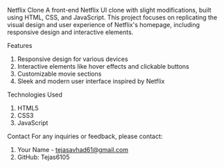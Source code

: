 Netflix Clone
A front-end Netflix UI clone with slight modifications, built using HTML, CSS, and JavaScript. This project focuses on replicating the visual design and user experience of Netflix's homepage, including responsive design and interactive elements.

Features
  1) Responsive design for various devices
  2) Interactive elements like hover effects and clickable buttons
  3) Customizable movie sections
  4) Sleek and modern user interface inspired by Netflix
  
Technologies Used
  1) HTML5
  2) CSS3
  3) JavaScript

Contact
For any inquiries or feedback, please contact:
  1) Your Name - tejasavhad61@gmail.com
  2) GitHub: Tejas6105
